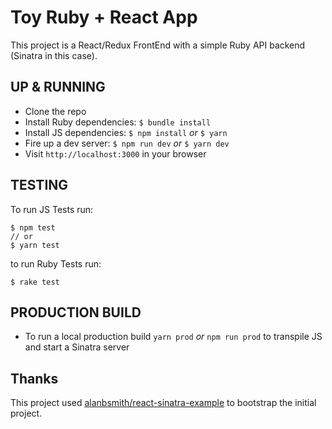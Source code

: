 # Toy Ruby + React App

This project is a React/Redux FrontEnd with a simple Ruby API backend (Sinatra in this case).

## UP & RUNNING
* Clone the repo
* Install Ruby dependencies: `$ bundle install`
* Install JS dependencies: `$ npm install` _or_ `$ yarn`
* Fire up a dev server: `$ npm run dev` _or_ `$ yarn dev`
* Visit `http://localhost:3000` in your browser

## TESTING

To run JS Tests run:

```
$ npm test
// or
$ yarn test
```

to run Ruby Tests run:

```
$ rake test
```

## PRODUCTION BUILD

- To run a local production build `yarn prod` _or_ `npm run prod` to transpile JS and start a Sinatra server


## Thanks

This project used [alanbsmith/react-sinatra-example](http://github.com/alanbsmith/react-sinatra-example) to bootstrap the initial project.
